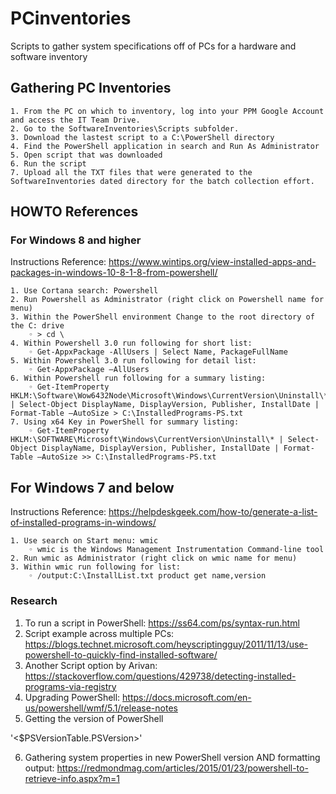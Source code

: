 # PCinventories
Scripts to gather system specifications off of PCs for a hardware and software inventory

## Gathering PC Inventories
    1. From the PC on which to inventory, log into your PPM Google Account and access the IT Team Drive.
    2. Go to the SoftwareInventories\Scripts subfolder.
    3. Download the lastest script to a C:\PowerShell directory
    4. Find the PowerShell application in search and Run As Administrator
    5. Open script that was downloaded
    6. Run the script
    7. Upload all the TXT files that were generated to the SoftwareInventories dated directory for the batch collection effort.

## HOWTO References
### For Windows 8 and higher

Instructions Reference: https://www.wintips.org/view-installed-apps-and-packages-in-windows-10-8-1-8-from-powershell/

    1. Use Cortana search: Powershell
    2. Run Powershell as Administrator (right click on Powershell name for menu)
    3. Within the PowerShell environment Change to the root directory of the C: drive
        ◦ > cd \
    4. Within Powershell 3.0 run following for short list:  
        ◦ Get-AppxPackage -AllUsers | Select Name, PackageFullName
    5. Within Powershell 3.0 run following for detail list:  
        ◦ Get-AppxPackage –AllUsers
    6. Within Powershell run following for a summary listing:  
        ◦ Get-ItemProperty HKLM:\Software\Wow6432Node\Microsoft\Windows\CurrentVersion\Uninstall\* | Select-Object DisplayName, DisplayVersion, Publisher, InstallDate | Format-Table –AutoSize > C:\InstalledPrograms-PS.txt
    7. Using x64 Key in PowerShell for summary listing:
        ◦ Get-ItemProperty HKLM:\SOFTWARE\Microsoft\Windows\CurrentVersion\Uninstall\* | Select-Object DisplayName, DisplayVersion, Publisher, InstallDate | Format-Table –AutoSize >> C:\InstalledPrograms-PS.txt


## For Windows 7 and below
Instructions Reference:  https://helpdeskgeek.com/how-to/generate-a-list-of-installed-programs-in-windows/

    1. Use search on Start menu: wmic
        ◦ wmic is the Windows Management Instrumentation Command-line tool
    2. Run wmic as Administrator (right click on wmic name for menu)
    3. Within wmic run following for list:  
        ◦ /output:C:\InstallList.txt product get name,version

### Research

   1. To run a script in PowerShell:  https://ss64.com/ps/syntax-run.html
   2. Script example across multiple PCs: https://blogs.technet.microsoft.com/heyscriptingguy/2011/11/13/use-powershell-to-quickly-find-installed-software/
   3. Another Script option by Arivan: https://stackoverflow.com/questions/429738/detecting-installed-programs-via-registry 
   4. Upgrading PowerShell: https://docs.microsoft.com/en-us/powershell/wmf/5.1/release-notes
   5. Getting the version of PowerShell
   
   '<$PSVersionTable.PSVersion>'
   
   6. Gathering system properties in new PowerShell version AND formatting output: https://redmondmag.com/articles/2015/01/23/powershell-to-retrieve-info.aspx?m=1
        
       
        

